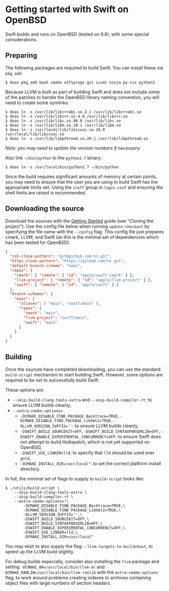 # Getting started with Swift on OpenBSD

Swift builds and runs on OpenBSD (tested on 6.8), with some special considerations.

## Preparing

The following packages are required to build Swift. You can install these via `pkg_add`:

```shell
$ doas pkg_add bash cmake e2fsprogs git icu4c ninja py-six python3
```

Because LLVM is built as part of building Swift and does not include some of the patches to handle the OpenBSD library naming convention, you will need to create some symlinks:

```shell
$ doas ln -s /usr/lib/libc++abi.so.2.1 /usr/lib/libc++abi.so
$ doas ln -s /usr/lib/libc++.so.4.0 /usr/lib/libc++.so
$ doas ln -s /usr/lib/libc.so.96.0 /usr/lib/libc.so
$ doas ln -s /usr/lib/libm.so.10.1 /usr/lib/libm.so
$ doas ln -s /usr/local/lib/libicuuc.so.18.0 /usr/local/lib/libicuuc.so
$ doas ln -s /usr/lib/libpthread.so.26.1 /usr/lib/libpthread.so
```

*Note: you may need to update the version numbers if necessary.*

Also link `~/bin/python` to the `python2.7` binary:

```shell
$ doas ln -s /usr/local/bin/python2.7 ~/bin/python
```

Since the build requires significant amounts of memory at certain points, you may need to ensure that the user you are using to build Swift has the appropriate limits set. Using the `staff` group in `login.conf` and ensuring the shell limits are raised is recommended.

## Downloading the source

Download the sources with the [Getting Started](/docs/HowToGuides/GettingStarted.md) guide (see "Cloning the project"). Use the config file below when running `update-checkout` by specifying the file name with the `--config` flag. This config file just prepares cmark, LLVM, and Swift (as this is the minimal set of dependencies which has been tested for OpenBSD).

```json
{
  "ssh-clone-pattern": "git@github.com:%s.git",
  "https-clone-pattern": "https://github.com/%s.git",
  "default-branch-scheme": "main",
  "repos": {
    "cmark": { "remote": { "id": "apple/swift-cmark" } },
    "llvm-project": { "remote": { "id": "apple/llvm-project" } },
    "swift": { "remote": { "id": "apple/swift" } }
  },
  "branch-schemes": {
    "main": {
      "aliases": [ "main", "swift/main" ],
      "repos": {
        "cmark": "main",
        "llvm-project": "swift/main",
        "swift": "main"
      }
    }
  }
}
```

## Building

Once the sources have completed downloading, you can use the standard `build-script` mechanism to start building Swift. However, some options are required to be set to successfully build Swift.

These options are:
* `--skip-build-clang-tools-extra` and `--skip-build-compiler-rt`: to ensure LLVM builds cleanly,
* `--extra-cmake-options=`
  * `-DCMAKE_DISABLE_FIND_PACKAGE_Backtrace=TRUE,-DCMAKE_DISABLE_FIND_PACKAGE_LibXml2=TRUE,-DLLVM_VERSION_SUFFIX=''`: to ensure LLVM builds cleanly,
  * `-DSWIFT_BUILD_SOURCEKIT=OFF,-DSWIFT_BUILD_SYNTAXPARSERLIB=OFF,-DSWIFT_ENABLE_EXPERIMENTAL_CONCURRENCY=OFF`: to ensure Swift does not attempt to build libdispatch, which is not yet supported on OpenBSD,
  * `-DSWIFT_USE_LINKER=lld`: to specify that `lld` should be used over `gold`,
  * `-DCMAKE_INSTALL_DIR=/usr/local"`: to set the correct platform install directory.

In full, the minimal set of flags to supply to `build-script` looks like:
```shell
$ ./utils/build-script \
    --skip-build-clang-tools-extra \
    --skip-build-compiler-rt \
    --extra-cmake-options="\
        -DCMAKE_DISABLE_FIND_PACKAGE_Backtrace=TRUE,\
        -DCMAKE_DISABLE_FIND_PACKAGE_LibXml2=TRUE,\
        -DLLVM_VERSION_SUFFIX='',\
        -DSWIFT_BUILD_SOURCEKIT=OFF,\
        -DSWIFT_BUILD_SYNTAXPARSERLIB=OFF,\
        -DSWIFT_ENABLE_EXPERIMENTAL_CONCURRENCY=OFF,\
        -DSWIFT_USE_LINKER=lld,\
        -DCMAKE_INSTALL_DIR=/usr/local"
```

You may wish to also supply the flag `--llvm-targets-to-build=host`, to speed up the LLVM build slightly.

For debug builds especially, consider also installing the `llvm` package and setting `-DCMAKE_AR=/usr/local/bin/llvm-ar` and `-DCMAKE_RANLIB=/usr/local/bin/llvm-ranlib` with the `extra-cmake-options` flag, to work around problems creating indexes to archives containing object files with large numbers of section headers.
